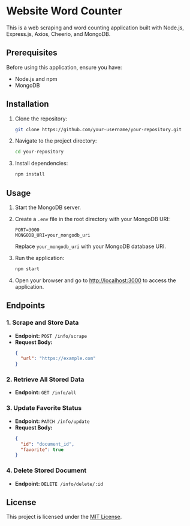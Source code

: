 
# Website Word Counter

This is a web scraping and word counting application built with Node.js, Express.js, Axios, Cheerio, and MongoDB.

## Prerequisites

Before using this application, ensure you have:

- Node.js and npm
- MongoDB

## Installation

1. Clone the repository:

   ```bash
   git clone https://github.com/your-username/your-repository.git
   ```

2. Navigate to the project directory:

   ```bash
   cd your-repository
   ```

3. Install dependencies:

   ```bash
   npm install
   ```

## Usage

1. Start the MongoDB server.

2. Create a `.env` file in the root directory with your MongoDB URI:

   ```
   PORT=3000
   MONGODB_URI=your_mongodb_uri
   ```

   Replace `your_mongodb_uri` with your MongoDB database URI.

3. Run the application:

   ```bash
   npm start
   ```

4. Open your browser and go to [http://localhost:3000](http://localhost:3000) to access the application.

## Endpoints

### 1. Scrape and Store Data

- **Endpoint:** `POST /info/scrape`
- **Request Body:**
  ```json
  {
    "url": "https://example.com"
  }
  ```

### 2. Retrieve All Stored Data

- **Endpoint:** `GET /info/all`

### 3. Update Favorite Status

- **Endpoint:** `PATCH /info/update`
- **Request Body:**
  ```json
  {
    "id": "document_id",
    "favorite": true
  }
  ```

### 4. Delete Stored Document

- **Endpoint:** `DELETE /info/delete/:id`

## License

This project is licensed under the [MIT License](LICENSE).
